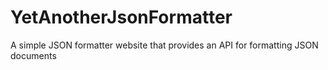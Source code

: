 # YetAnotherJsonFormatter
A simple JSON formatter website that provides an API for formatting JSON documents
